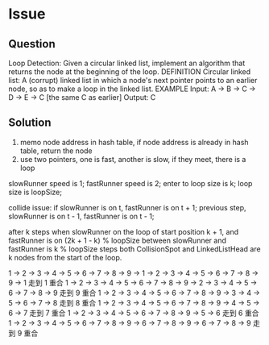 # Issue

## Question

Loop Detection: Given a circular linked list, implement an algorithm that returns the node at the beginning of the loop.
DEFINITION
Circular linked list: A (corrupt) linked list in which a node's next pointer points to an earlier node, so as to make a loop in the linked list.
EXAMPLE
Input: A -> B -> C -> D -> E -> C [the same C as earlier]
Output: C

## Solution

1. memo node address in hash table, if node address is already in hash table, return the node
2. use two pointers, one is fast, another is slow, if they meet, there is a loop

slowRunner speed is 1; fastRunner speed is 2; enter to loop size is k; loop size is loopSize;

collide issue: if slowRunner is on t, fastRunner is on t + 1; previous step, slowRunner is on t - 1, fastRunner is on t - 1;

after k steps when slowRunner on the loop of start position k + 1, and fastRunner is on (2k + 1 - k) % loopSize
between slowRunner and fastRunner is k % loopSize steps
both CollisionSpot and LinkedListHead are k nodes from the start of the loop.

1 -> 2 -> 3 -> 4 -> 5 -> 6 -> 7 -> 8 -> 9 -> 1 -> 2 -> 3 -> 4 -> 5 -> 6 -> 7 -> 8 -> 9 -> 1 走到 1 重合
1 -> 2 -> 3 -> 4 -> 5 -> 6 -> 7 -> 8 -> 9 -> 2 -> 3 -> 4 -> 5 -> 6 -> 7 -> 8 -> 9 走到 9 重合
1 -> 2 -> 3 -> 4 -> 5 -> 6 -> 7 -> 8 -> 9 -> 3 -> 4 -> 5 -> 6 -> 7 -> 8 走到 8 重合
1 -> 2 -> 3 -> 4 -> 5 -> 6 -> 7 -> 8 -> 9 -> 4 -> 5 -> 6 -> 7 走到 7 重合
1 -> 2 -> 3 -> 4 -> 5 -> 6 -> 7 -> 8 -> 9 -> 5 -> 6 走到 6 重合
1 -> 2 -> 3 -> 4 -> 5 -> 6 -> 7 -> 8 -> 9 -> 6 -> 7 -> 8 -> 9 -> 6 -> 7 -> 8 -> 9 走到 9 重合
